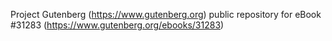 Project Gutenberg (https://www.gutenberg.org) public repository for eBook #31283 (https://www.gutenberg.org/ebooks/31283)
